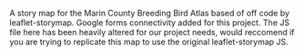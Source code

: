 A story map for the Marin County Breeding Bird Atlas based of off code by leaflet-storymap. Google forms connectivity added for this project. The JS file here has been heavily altered for our project needs, would reccomend if you are trying to replicate this map to use the original leaflet-storymap JS.

